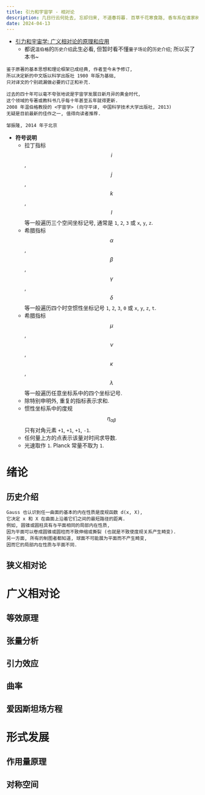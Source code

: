 ```yaml
---
title: 引力和宇宙学 - 相对论
description: 几日行云何处去, 忘却归来, 不道春将暮. 百草千花寒食路, 香车系在谁家树?
date: 2024-04-13
---
```


- [引力和宇宙学: 广义相对论的原理和应用](https://book.douban.com/subject/30165509/)
  - 都说`温伯格`的`历史介绍`此生必看, 但暂时看不懂`量子场论`的`历史介绍`;
    所以买了本书~

```
鉴于原著的基本思想和理论框架已成经典, 作者至今未予修订,
所以决定新的中文版以科学出版社 1980 年版为基础,
只对译文的个别疏漏做必要的订正和补充.

过去的四十年可以毫不夸张地说是宇宙学发展日新月异的黄金时代,
这个领域的专著或教科书几乎每十年甚至五年就得更新.
2008 年温伯格教授的 <宇宙学> (向守平译, 中国科学技术大学出版社, 2013)
无疑是目前最新的佳作之一, 值得向读者推荐.

邹振隆, 2014 年于北京
```

- __符号说明__
  - 拉丁指标
    $$ i $$,
    $$ j $$,
    $$ k $$,
    $$ l $$
    等一般遍历三个空间坐标记号,
    通常是 `1`, `2`, `3` 或 `x`, `y`, `z`.
  - 希腊指标
    $$ α $$,
    $$ β $$,
    $$ γ $$,
    $$ δ $$
    等一般遍历四个时空惯性坐标记号
    `1`, `2`, `3`, `0` 或 `x`, `y`, `z`, `t`.
  - 希腊指标
    $$ μ $$,
    $$ ν $$,
    $$ κ $$,
    $$ λ $$
    等一般遍历任意坐标系中的四个坐标记号.
  - 除特别申明外, 重复的指标表示求和.
  - 惯性坐标系中的度规
    $$ η_{αβ} $$
    只有对角元素 `+1`, `+1`, `+1`, `-1`.
  - 任何量上方的点表示该量对时间求导数.
  - 光速取作 `1`. Planck 常量不取为 `1`.

# 绪论

## 历史介绍

```
Gauss 也认识到任一曲面的基本的内在性质是度规函数 d(x, X),
它决定 x 和 X 在曲面上沿着它们之间的最短路径的距离.
例如, 圆锥或圆柱具有与平面相同的局部内在性质,
因为平面可以卷成圆锥或圆柱而不致伸缩或撕裂 (也就是不致使度规关系产生畸变).
另一方面, 所有的制图者都知道, 球面不可能展为平面而不产生畸变,
因而它的局部内在性质与平面不同.
```

## 狭义相对论

# 广义相对论

## 等效原理

## 张量分析

## 引力效应

## 曲率

## 爱因斯坦场方程

# 形式发展

## 作用量原理

## 对称空间

